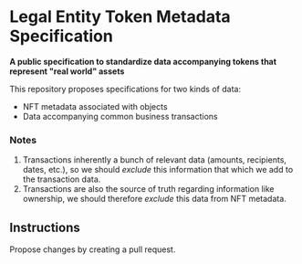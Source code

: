# Legal Entity Token Metadata Specification
**A public specification to standardize data accompanying tokens that represent "real world" assets**

This repository proposes specifications for two kinds of data:
* NFT metadata associated with objects
* Data accompanying common business transactions

### Notes
1. Transactions inherently a bunch of relevant data (amounts, recipients, dates, etc.), so we should _exclude_ this information that which we add to the transaction data.
2. Transactions are also the source of truth regarding information like ownership, we should therefore _exclude_ this data from NFT metadata.

## Instructions
Propose changes by creating a pull request.